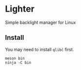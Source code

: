 # Lighter

Simple backlight manager for Linux 

## Install

You may need to install `qlibc̀` first.

```
meson bin
ninja -C bin
```


